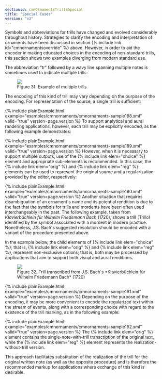 ```yaml
---
sectionid: cmnOrnamentsTrillsSpecial
title: "Special Cases"
version: "v3"
---
```


Symbols and abbreviations for trills have changed and evolved considerably throughout
history. Strategies to clarify the encoding and interpretation of ornaments have been
discussed in section {% include link id="cmnornamentsoverride" %} above. However, in order to aid
the encoder in making educated choices in the encoding of non-standard trills, this
section
shows two examples diverging from modern standard use.

The abbreviation "tr" followed by a wavy line spanning multiple notes is sometimes
used to
indicate multiple trills:

<figure class="figure"><img src="{{ site.baseurl }}/Images/modules/cmnOrnaments/ex_tr_multi.png" class="img-responsive"><figcaption class="figure-caption">Figure 31. Example of multiple trills.</figcaption>
</figure>The encoding of this kind of trill may vary depending on the purpose of the encoding.
For
representation of the source, a single trill is sufficient:

{% include plainExample.html example="examples/cmnornaments/cmnornaments-sample188.xml" valid="true" version=page.version %}
To support analytical and aural rendering applications, however, each trill may be
explicitly encoded, as the following example demonstrates:

{% include plainExample.html example="examples/cmnornaments/cmnornaments-sample189.xml" valid="true" version=page.version %}
However, when it is necessary to support multiple outputs, use of the {% include link elem="choice" %} element and appropriate sub-elements is recommended. In this case, the {% include link elem="orig" %} and {% include link elem="reg" %} elements can be used to represent the
original source and a regularization provided by the editor, respectively:

{% include plainExample.html example="examples/cmnornaments/cmnornaments-sample190.xml" valid="true" version=page.version %}
Another situation that requires disambiguation of an ornament's name and its potential
rendition is due to the fact that the symbols for trills and mordents have been often
used
interchangeably in the past. The following example, taken from *Klavierbüchlein für
Wilhelm Friedemann Bach* (1720), shows a trill (<span class="q">Trillo</span>) identified by the
symbol associated with a mordent in modern practice. Nonetheless, J.S. Bach's suggested
resolution should be encoded with a variant of the procedure presented above.

In the example below, the child elements of {% include link elem="choice" %}; that is, {% include link elem="orig" %} and {% include link elem="reg" %}, represent non-exclusive options;
that is, both may be processed by applications that aim to support both visual and
aural
renditions.


<figure class="figure"><img src="{{ site.baseurl }}/Images/modules/cmnOrnaments/ex_tr_B.png" class="img-responsive"><figcaption class="figure-caption">Figure 32. Trill transcribed from J.S. Bach's *Klavierbüchlein für Wilhelm Friedemann
      Bach* (1720)
   </figcaption>
</figure>{% include plainExample.html example="examples/cmnornaments/cmnornaments-sample191.xml" valid="true" version=page.version %}
Depending on the purpose of the encoding, it may be more convenient to encode the
regularized text within the stream of events, along with a corresponding choice with
regard
to the existence of the trill marking, as in the following example:

{% include plainExample.html example="examples/cmnornaments/cmnornaments-sample192.xml" valid="true" version=page.version %}
The {% include link elem="orig" %} element contains the single-note-with-trill transcription of
the original text, while the {% include link elem="reg" %} element represents the
realization-without-trill version.

This approach facilitates substitution of the realization of the trill for the original
written note (as well as the opposite procedure) and is therefore the recommended
markup for
applications where exchange of this kind is desirable.

